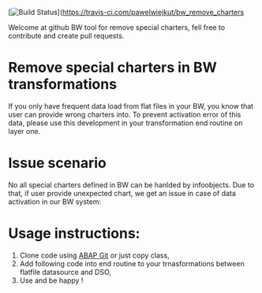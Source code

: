 [![Build Status](https://travis-ci.com/pawelwiejkut/bw_toolbox.svg?branch=master)](https://travis-ci.com/pawelwiejkut/bw_remove_charters 

Welcome at github BW tool for remove special charters, fell free to contribute and create pull requests.

# Remove special charters in BW transformations

If you only have frequent data load from flat files in your BW, you know that user can provide wrong charters into. To prevent activation error of this data, please use this development in your transformation end routine on layer one. 

# Issue scenario

No all special charters defined in BW can be hanlded by infoobjects. Due to that, if user provide unexpected chart, we get an issue in case of data activation in our BW system:


# Usage instructions:

1. Clone code using [ABAP Git](https://github.com/larshp/abapGit) or just copy class,
2. Add following code into end routine to your trnasformations between flatfile datasource and DSO,
3. Use and be happy !



